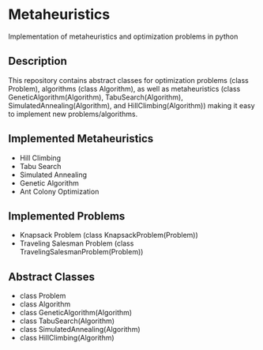 # Metaheuristics

Implementation of metaheuristics and optimization problems in python

## Description
This repository contains abstract classes for optimization problems (class Problem), algorithms (class Algorithm), as well as metaheuristics (class GeneticAlgorithm(Algorithm), TabuSearch(Algorithm), SimulatedAnnealing(Algorithm), and HillClimbing(Algorithm)) making it easy to implement new problems/algorithms.

## Implemented Metaheuristics
- Hill Climbing
- Tabu Search
- Simulated Annealing
- Genetic Algorithm
- Ant Colony Optimization

## Implemented Problems
- Knapsack Problem (class KnapsackProblem(Problem))
- Traveling Salesman Problem (class TravelingSalesmanProblem(Problem))

## Abstract Classes
- class Problem
- class Algorithm
- class GeneticAlgorithm(Algorithm)
- class TabuSearch(Algorithm)
- class SimulatedAnnealing(Algorithm)
- class HillClimbing(Algorithm)
